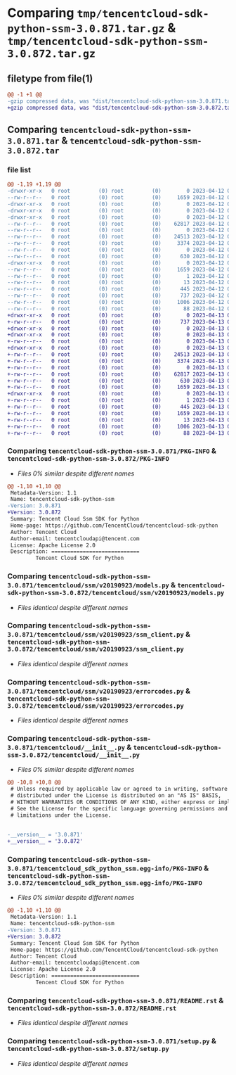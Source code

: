 # Comparing `tmp/tencentcloud-sdk-python-ssm-3.0.871.tar.gz` & `tmp/tencentcloud-sdk-python-ssm-3.0.872.tar.gz`

## filetype from file(1)

```diff
@@ -1 +1 @@
-gzip compressed data, was "dist/tencentcloud-sdk-python-ssm-3.0.871.tar", last modified: Wed Apr 12 00:40:30 2023, max compression
+gzip compressed data, was "dist/tencentcloud-sdk-python-ssm-3.0.872.tar", last modified: Thu Apr 13 00:56:56 2023, max compression
```

## Comparing `tencentcloud-sdk-python-ssm-3.0.871.tar` & `tencentcloud-sdk-python-ssm-3.0.872.tar`

### file list

```diff
@@ -1,19 +1,19 @@
-drwxr-xr-x   0 root         (0) root         (0)        0 2023-04-12 00:40:30.000000 tencentcloud-sdk-python-ssm-3.0.871/
--rw-r--r--   0 root         (0) root         (0)     1659 2023-04-12 00:40:30.000000 tencentcloud-sdk-python-ssm-3.0.871/PKG-INFO
-drwxr-xr-x   0 root         (0) root         (0)        0 2023-04-12 00:40:30.000000 tencentcloud-sdk-python-ssm-3.0.871/tencentcloud/
-drwxr-xr-x   0 root         (0) root         (0)        0 2023-04-12 00:40:30.000000 tencentcloud-sdk-python-ssm-3.0.871/tencentcloud/ssm/
-drwxr-xr-x   0 root         (0) root         (0)        0 2023-04-12 00:40:30.000000 tencentcloud-sdk-python-ssm-3.0.871/tencentcloud/ssm/v20190923/
--rw-r--r--   0 root         (0) root         (0)    62817 2023-04-12 00:40:30.000000 tencentcloud-sdk-python-ssm-3.0.871/tencentcloud/ssm/v20190923/models.py
--rw-r--r--   0 root         (0) root         (0)        0 2023-04-12 00:40:30.000000 tencentcloud-sdk-python-ssm-3.0.871/tencentcloud/ssm/v20190923/__init__.py
--rw-r--r--   0 root         (0) root         (0)    24513 2023-04-12 00:40:30.000000 tencentcloud-sdk-python-ssm-3.0.871/tencentcloud/ssm/v20190923/ssm_client.py
--rw-r--r--   0 root         (0) root         (0)     3374 2023-04-12 00:40:30.000000 tencentcloud-sdk-python-ssm-3.0.871/tencentcloud/ssm/v20190923/errorcodes.py
--rw-r--r--   0 root         (0) root         (0)        0 2023-04-12 00:40:30.000000 tencentcloud-sdk-python-ssm-3.0.871/tencentcloud/ssm/__init__.py
--rw-r--r--   0 root         (0) root         (0)      630 2023-04-12 00:40:30.000000 tencentcloud-sdk-python-ssm-3.0.871/tencentcloud/__init__.py
-drwxr-xr-x   0 root         (0) root         (0)        0 2023-04-12 00:40:30.000000 tencentcloud-sdk-python-ssm-3.0.871/tencentcloud_sdk_python_ssm.egg-info/
--rw-r--r--   0 root         (0) root         (0)     1659 2023-04-12 00:40:30.000000 tencentcloud-sdk-python-ssm-3.0.871/tencentcloud_sdk_python_ssm.egg-info/PKG-INFO
--rw-r--r--   0 root         (0) root         (0)        1 2023-04-12 00:40:30.000000 tencentcloud-sdk-python-ssm-3.0.871/tencentcloud_sdk_python_ssm.egg-info/dependency_links.txt
--rw-r--r--   0 root         (0) root         (0)       13 2023-04-12 00:40:30.000000 tencentcloud-sdk-python-ssm-3.0.871/tencentcloud_sdk_python_ssm.egg-info/top_level.txt
--rw-r--r--   0 root         (0) root         (0)      445 2023-04-12 00:40:30.000000 tencentcloud-sdk-python-ssm-3.0.871/tencentcloud_sdk_python_ssm.egg-info/SOURCES.txt
--rw-r--r--   0 root         (0) root         (0)      737 2023-04-12 00:40:30.000000 tencentcloud-sdk-python-ssm-3.0.871/README.rst
--rw-r--r--   0 root         (0) root         (0)     1006 2023-04-12 00:40:30.000000 tencentcloud-sdk-python-ssm-3.0.871/setup.py
--rw-r--r--   0 root         (0) root         (0)       88 2023-04-12 00:40:30.000000 tencentcloud-sdk-python-ssm-3.0.871/setup.cfg
+drwxr-xr-x   0 root         (0) root         (0)        0 2023-04-13 00:56:56.000000 tencentcloud-sdk-python-ssm-3.0.872/
+-rw-r--r--   0 root         (0) root         (0)      737 2023-04-13 00:56:56.000000 tencentcloud-sdk-python-ssm-3.0.872/README.rst
+drwxr-xr-x   0 root         (0) root         (0)        0 2023-04-13 00:56:56.000000 tencentcloud-sdk-python-ssm-3.0.872/tencentcloud/
+drwxr-xr-x   0 root         (0) root         (0)        0 2023-04-13 00:56:56.000000 tencentcloud-sdk-python-ssm-3.0.872/tencentcloud/ssm/
+-rw-r--r--   0 root         (0) root         (0)        0 2023-04-13 00:56:56.000000 tencentcloud-sdk-python-ssm-3.0.872/tencentcloud/ssm/__init__.py
+drwxr-xr-x   0 root         (0) root         (0)        0 2023-04-13 00:56:56.000000 tencentcloud-sdk-python-ssm-3.0.872/tencentcloud/ssm/v20190923/
+-rw-r--r--   0 root         (0) root         (0)    24513 2023-04-13 00:56:56.000000 tencentcloud-sdk-python-ssm-3.0.872/tencentcloud/ssm/v20190923/ssm_client.py
+-rw-r--r--   0 root         (0) root         (0)     3374 2023-04-13 00:56:56.000000 tencentcloud-sdk-python-ssm-3.0.872/tencentcloud/ssm/v20190923/errorcodes.py
+-rw-r--r--   0 root         (0) root         (0)        0 2023-04-13 00:56:56.000000 tencentcloud-sdk-python-ssm-3.0.872/tencentcloud/ssm/v20190923/__init__.py
+-rw-r--r--   0 root         (0) root         (0)    62817 2023-04-13 00:56:56.000000 tencentcloud-sdk-python-ssm-3.0.872/tencentcloud/ssm/v20190923/models.py
+-rw-r--r--   0 root         (0) root         (0)      630 2023-04-13 00:56:56.000000 tencentcloud-sdk-python-ssm-3.0.872/tencentcloud/__init__.py
+-rw-r--r--   0 root         (0) root         (0)     1659 2023-04-13 00:56:56.000000 tencentcloud-sdk-python-ssm-3.0.872/PKG-INFO
+drwxr-xr-x   0 root         (0) root         (0)        0 2023-04-13 00:56:56.000000 tencentcloud-sdk-python-ssm-3.0.872/tencentcloud_sdk_python_ssm.egg-info/
+-rw-r--r--   0 root         (0) root         (0)        1 2023-04-13 00:56:56.000000 tencentcloud-sdk-python-ssm-3.0.872/tencentcloud_sdk_python_ssm.egg-info/dependency_links.txt
+-rw-r--r--   0 root         (0) root         (0)      445 2023-04-13 00:56:56.000000 tencentcloud-sdk-python-ssm-3.0.872/tencentcloud_sdk_python_ssm.egg-info/SOURCES.txt
+-rw-r--r--   0 root         (0) root         (0)     1659 2023-04-13 00:56:56.000000 tencentcloud-sdk-python-ssm-3.0.872/tencentcloud_sdk_python_ssm.egg-info/PKG-INFO
+-rw-r--r--   0 root         (0) root         (0)       13 2023-04-13 00:56:56.000000 tencentcloud-sdk-python-ssm-3.0.872/tencentcloud_sdk_python_ssm.egg-info/top_level.txt
+-rw-r--r--   0 root         (0) root         (0)     1006 2023-04-13 00:56:56.000000 tencentcloud-sdk-python-ssm-3.0.872/setup.py
+-rw-r--r--   0 root         (0) root         (0)       88 2023-04-13 00:56:56.000000 tencentcloud-sdk-python-ssm-3.0.872/setup.cfg
```

### Comparing `tencentcloud-sdk-python-ssm-3.0.871/PKG-INFO` & `tencentcloud-sdk-python-ssm-3.0.872/PKG-INFO`

 * *Files 0% similar despite different names*

```diff
@@ -1,10 +1,10 @@
 Metadata-Version: 1.1
 Name: tencentcloud-sdk-python-ssm
-Version: 3.0.871
+Version: 3.0.872
 Summary: Tencent Cloud Ssm SDK for Python
 Home-page: https://github.com/TencentCloud/tencentcloud-sdk-python
 Author: Tencent Cloud
 Author-email: tencentcloudapi@tencent.com
 License: Apache License 2.0
 Description: ============================
         Tencent Cloud SDK for Python
```

### Comparing `tencentcloud-sdk-python-ssm-3.0.871/tencentcloud/ssm/v20190923/models.py` & `tencentcloud-sdk-python-ssm-3.0.872/tencentcloud/ssm/v20190923/models.py`

 * *Files identical despite different names*

### Comparing `tencentcloud-sdk-python-ssm-3.0.871/tencentcloud/ssm/v20190923/ssm_client.py` & `tencentcloud-sdk-python-ssm-3.0.872/tencentcloud/ssm/v20190923/ssm_client.py`

 * *Files identical despite different names*

### Comparing `tencentcloud-sdk-python-ssm-3.0.871/tencentcloud/ssm/v20190923/errorcodes.py` & `tencentcloud-sdk-python-ssm-3.0.872/tencentcloud/ssm/v20190923/errorcodes.py`

 * *Files identical despite different names*

### Comparing `tencentcloud-sdk-python-ssm-3.0.871/tencentcloud/__init__.py` & `tencentcloud-sdk-python-ssm-3.0.872/tencentcloud/__init__.py`

 * *Files 0% similar despite different names*

```diff
@@ -10,8 +10,8 @@
 # Unless required by applicable law or agreed to in writing, software
 # distributed under the License is distributed on an "AS IS" BASIS,
 # WITHOUT WARRANTIES OR CONDITIONS OF ANY KIND, either express or implied.
 # See the License for the specific language governing permissions and
 # limitations under the License.
 
 
-__version__ = '3.0.871'
+__version__ = '3.0.872'
```

### Comparing `tencentcloud-sdk-python-ssm-3.0.871/tencentcloud_sdk_python_ssm.egg-info/PKG-INFO` & `tencentcloud-sdk-python-ssm-3.0.872/tencentcloud_sdk_python_ssm.egg-info/PKG-INFO`

 * *Files 0% similar despite different names*

```diff
@@ -1,10 +1,10 @@
 Metadata-Version: 1.1
 Name: tencentcloud-sdk-python-ssm
-Version: 3.0.871
+Version: 3.0.872
 Summary: Tencent Cloud Ssm SDK for Python
 Home-page: https://github.com/TencentCloud/tencentcloud-sdk-python
 Author: Tencent Cloud
 Author-email: tencentcloudapi@tencent.com
 License: Apache License 2.0
 Description: ============================
         Tencent Cloud SDK for Python
```

### Comparing `tencentcloud-sdk-python-ssm-3.0.871/README.rst` & `tencentcloud-sdk-python-ssm-3.0.872/README.rst`

 * *Files identical despite different names*

### Comparing `tencentcloud-sdk-python-ssm-3.0.871/setup.py` & `tencentcloud-sdk-python-ssm-3.0.872/setup.py`

 * *Files identical despite different names*

